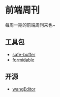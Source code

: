 # 前端周刊
每周一期的前端周刊来也~

## 工具包

* [safe-buffer](https://github.com/pillarjs/multiparty/blob/master/package.json)
* [formidable](https://github.com/node-formidable/formidable)


## 开源

* [wangEditor](https://github.com/wangeditor-team/wangEditor)
